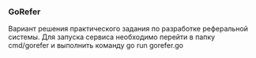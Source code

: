 <h3>GoRefer</h3>
Вариант решения практического задания по разработке реферальной системы. 
Для запуска сервиса необходимо перейти в папку cmd/gorefer и выполнить команду
go run gorefer.go
